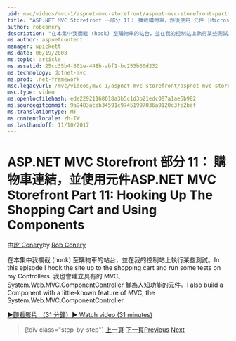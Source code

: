 ```yaml
---
uid: mvc/videos/mvc-1/aspnet-mvc-storefront/aspnet-mvc-storefront-part-11-hooking-up-the-shopping-cart-and-using-components
title: "ASP.NET MVC Storefront 一部分 11： 攔截購物車，然後使用 元件 |Microsoft 文件"
author: robconery
description: "在本集中我攔截 (hook) 至購物車的站台，並在我的控制站上執行某些測試。 我也會建立具有的 MVC、 th 鮮為人知功能的元件..."
ms.author: aspnetcontent
manager: wpickett
ms.date: 06/19/2008
ms.topic: article
ms.assetid: 25cc35b4-601e-448b-abf1-bc253b30d232
ms.technology: dotnet-mvc
ms.prod: .net-framework
msc.legacyurl: /mvc/videos/mvc-1/aspnet-mvc-storefront/aspnet-mvc-storefront-part-11-hooking-up-the-shopping-cart-and-using-components
msc.type: video
ms.openlocfilehash: ede22921168018a3b5c1d3b21edc087a1ae5b982
ms.sourcegitcommit: 9a9483aceb34591c97451997036a9120c3fe2baf
ms.translationtype: MT
ms.contentlocale: zh-TW
ms.lasthandoff: 11/10/2017
---
```

<a name="aspnet-mvc-storefront-part-11-hooking-up-the-shopping-cart-and-using-components"></a><span data-ttu-id="a13a4-104">ASP.NET MVC Storefront 部分 11： 購物車連結，並使用元件</span><span class="sxs-lookup"><span data-stu-id="a13a4-104">ASP.NET MVC Storefront Part 11: Hooking Up The Shopping Cart and Using Components</span></span>
====================
<span data-ttu-id="a13a4-105">由[訛 Conery](https://github.com/robconery)</span><span class="sxs-lookup"><span data-stu-id="a13a4-105">by [Rob Conery](https://github.com/robconery)</span></span>

<span data-ttu-id="a13a4-106">在本集中我攔截 (hook) 至購物車的站台，並在我的控制站上執行某些測試。</span><span class="sxs-lookup"><span data-stu-id="a13a4-106">In this episode I hook the site up to the shopping cart and run some tests on my Controllers.</span></span> <span data-ttu-id="a13a4-107">我也會建立具有的 MVC、 System.Web.MVC.ComponentController 鮮為人知功能的元件。</span><span class="sxs-lookup"><span data-stu-id="a13a4-107">I also build a Component with a little-known feature of MVC, the System.Web.MVC.ComponentController.</span></span>

[<span data-ttu-id="a13a4-108">&#9654;觀看影片 （31 分鐘）</span><span class="sxs-lookup"><span data-stu-id="a13a4-108">&#9654; Watch video (31 minutes)</span></span>](https://channel9.msdn.com/Blogs/ASP-NET-Site-Videos/aspnet-mvc-storefront-part-11-hooking-up-the-shopping-cart-and-using-components)

>[!div class="step-by-step"]
<span data-ttu-id="a13a4-109">[上一頁](aspnet-mvc-storefront-part-10-shopping-cart-refactor-and-authorization.md)
[下一頁](aspnet-mvc-storefront-part-12-mocking.md)</span><span class="sxs-lookup"><span data-stu-id="a13a4-109">[Previous](aspnet-mvc-storefront-part-10-shopping-cart-refactor-and-authorization.md)
[Next](aspnet-mvc-storefront-part-12-mocking.md)</span></span>
